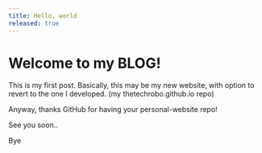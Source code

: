 ```yaml
---
title: Hello, world
released: true
---
```


# Welcome to my BLOG!

This is my first post. Basically, this may be my new website, with option to revert to the one I developed. (my thetechrobo.github.io repo)

Anyway, thanks GitHub for having your personal-website repo!

See you soon..


Bye
